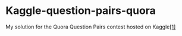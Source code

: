 # Kaggle-question-pairs-quora

My solution for the Quora Question Pairs contest hosted on Kaggle[[1]](https://data.quora.com/First-Quora-Dataset-Release-Question-Pairs)
